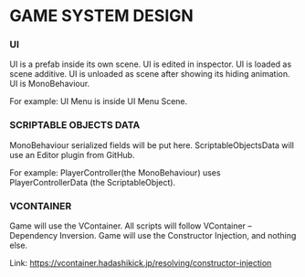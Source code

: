 # GAME SYSTEM DESIGN

### UI
UI is a prefab inside its own scene.
UI is edited in inspector.
UI is loaded as scene additive.
UI is unloaded as scene after showing its hiding animation.
UI is MonoBehaviour.

For example:
UI Menu is inside UI Menu Scene.

### SCRIPTABLE OBJECTS DATA
MonoBehaviour serialized fields will be put here.
ScriptableObjectsData will use an Editor plugin from GitHub.

For example:
PlayerController(the MonoBehaviour) uses PlayerControllerData (the ScriptableObject).

### VCONTAINER
Game will use the VContainer.
All scripts will follow VContainer – Dependency Inversion.
Game will use the Constructor Injection, and nothing else.

Link:
https://vcontainer.hadashikick.jp/resolving/constructor-injection
